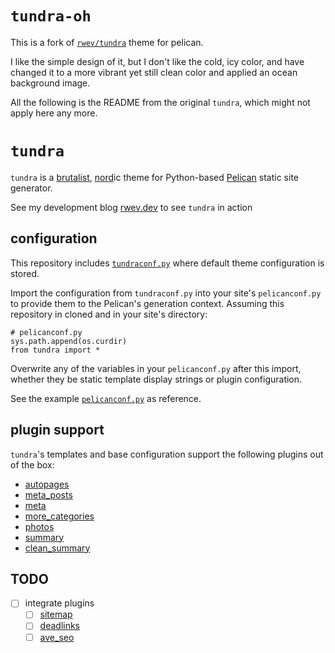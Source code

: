 # `tundra-oh`

This is a fork of [`rwev/tundra`](https://gitlab.com/rwev/tundra) theme for pelican. 

I like the simple design of it, but I don't like the cold, icy color, and have changed it to a more vibrant yet still clean color and applied an ocean background image.

All the following is the README from the original `tundra`, which might not apply here any more.

# `tundra` 

`tundra` is a [brutalist](https://brutalist-web.design/), [nord](https://nordtheme.com)ic theme for Python-based [Pelican](https://getpelican.com) static site generator. 

See my development blog [rwev.dev](https://rwev.dev) to see `tundra` in action

## configuration

This repository includes [`tundraconf.py`](https://gitlab.com/rwev/tundra/blob/master/tundraconf.py) where default theme configuration is stored. 

Import the configuration from `tundraconf.py` into your site's `pelicanconf.py` to  provide them to the Pelican's generation context. Assuming this repository in cloned and in your site's directory:
 
 ```[python]
# pelicanconf.py
sys.path.append(os.curdir)
from tundra import *
```

Overwrite any of the variables in your `pelicanconf.py` after this import, whether they be static template display strings or plugin configuration.
 
 See the example [`pelicanconf.py`](https://gitlab.com/rwev/rwev.gitlab.io/blob/master/pelicanconf.py) as reference.
 
## plugin support

`tundra`'s templates and base configuration support the following plugins out of the box:

- [autopages](https://github.com/getpelican/pelican-plugins/tree/master/autopages)
- [meta_posts](https://github.com/davidlesieur/meta_posts/tree/d6014555961f931d0a1b8c4e90e3fdb3439e6300)
- [meta](https://github.com/getpelican/pelican-plugins/tree/master/meta)
- [more_categories](https://github.com/getpelican/pelican-plugins/tree/master/more_categories)
- [photos](https://github.com/getpelican/pelican-plugins/tree/master/photos)
- [summary](https://github.com/getpelican/pelican-plugins/tree/master/summary)
- [clean_summary](https://github.com/getpelican/pelican-plugins/tree/master/summary)

## TODO
- [ ] integrate plugins
    - [ ] [sitemap](https://github.com/getpelican/pelican-plugins/tree/master/sitemap) 
    - [ ] [deadlinks](https://github.com/silentlamb/pelican-deadlinks/tree/8b49b594591ded55ba20b74c54c12a566fe8e9cc) 
    - [ ] [ave_seo](https://github.com/MaevaBrunelles/ave_seo)
